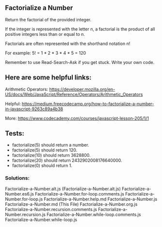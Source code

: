## Factorialize a Number 
Return the factorial of the provided integer.

If the integer is represented with the letter n, a factorial is the product of all positive integers less than or equal to n.

Factorials are often represented with the shorthand notation n!

For example: 5! = 1 * 2 * 3 * 4 * 5 = 120

Remember to use Read-Search-Ask if you get stuck. Write your own code.

## Here are some helpful links:

Arithmetic Operators: https://developer.mozilla.org/en-US/docs/Web/JavaScript/Reference/Operators/Arithmetic_Operators

Helpful: https://medium.freecodecamp.org/how-to-factorialize-a-number-in-javascript-9263c89a4b38

More: https://www.codecademy.com/courses/javascript-lesson-205/1/1

## Tests:

* factorialize(5) should return a number.
* factorialize(5) should return 120.
* factorialize(10) should return 3628800.
* factorialize(20) should return 2432902008176640000.
* factorialize(0) should return 1.

### Solutions:

Factorialize-a-Number.alt.js (Factorialize-a-Number.alt.js)
Factorialize-a-Number.es6.js
Factorialize-a-Number.for-loop.comments.js
Factorialize-a-Number.for-loop.js
Factorialize-a-Number.help.md
Factorialize-a-Number.js
Factorialize-a-Number.md (This File)
Factorialize-a-Number.org.js
Factorialize-a-Number.recursion.comments.js
Factorialize-a-Number.recursion.js
Factorialize-a-Number.while-loop.comments.js
Factorialize-a-Number.while-loop.js
